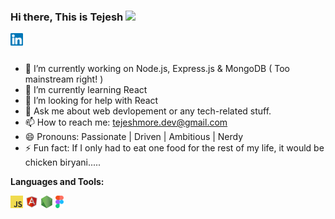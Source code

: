 ### Hi there, This is Tejesh <img src="https://media.giphy.com/media/hvRJCLFzcasrR4ia7z/giphy.gif" width="25px">

<a href="https://www.linkedin.com/in/tejesh13050more/">
  <img align="left" alt="Tejesh More | Linkedin" width="20px" src="https://raw.githubusercontent.com/tejeshMore-dev/tejeshMore-dev/master/assets/linkedin.svg" />
</a>

<br />
<br />

- 🔭 I’m currently working on Node.js, Express.js & MongoDB ( Too mainstream right! )
- 🌱 I’m currently learning React
- 🤔 I’m looking for help with React
- 💬 Ask me about web devlopement or any tech-related stuff.
- 📫 How to reach me: [tejeshmore.dev@gmail.com](mailto:tejeshmore.dev@gmail.com)
- 😄 Pronouns: Passionate | Driven | Ambitious | Nerdy
- ⚡ Fun fact: If I only had to eat one food for the rest of my life, it would be chicken biryani.....




**Languages and Tools:**  

<code><img height="20" src="https://raw.githubusercontent.com/github/explore/80688e429a7d4ef2fca1e82350fe8e3517d3494d/topics/javascript/javascript.png"></code>
<code><img height="20" width="20" src="https://raw.githubusercontent.com/tejeshMore-dev/tejeshMore-dev/master/assets/angular.svg"></code>
<code><img height="20" src="https://raw.githubusercontent.com/github/explore/80688e429a7d4ef2fca1e82350fe8e3517d3494d/topics/nodejs/nodejs.png"></code>
<code><img height="20" src="https://raw.githubusercontent.com/tejeshMore-dev/tejeshMore-dev/master/assets/figma.svg"></code>
